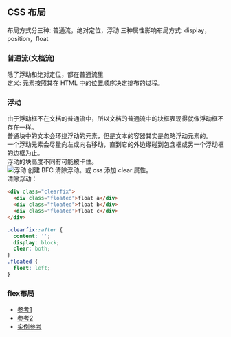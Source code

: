 ## CSS 布局
布局方式分三种: 普通流，绝对定位，浮动
三种属性影响布局方式: display，position，float
### 普通流(文档流)
除了浮动和绝对定位，都在普通流里  
定义: 元素按照其在 HTML 中的位置顺序决定排布的过程。 
### 浮动
由于浮动框不在文档的普通流中，所以文档的普通流中的块框表现得就像浮动框不存在一样。  
普通块中的文本会环绕浮动的元素，但是文本的容器其实是忽略浮动元素的。  
一个浮动元素会尽量向左或向右移动，直到它的外边缘碰到包含框或另一个浮动框的边框为止。  
浮动的块高度不同有可能被卡住。  
![浮动](http://www.w3school.com.cn/i/ct_css_positioning_floating_left_example_2.gif)
创建 BFC 清除浮动。或 css 添加 clear 属性。  
清除浮动：
```html
<div class="clearfix">
  <div class="floated">float a</div>
  <div class="floated">float b</div>
  <div class="floated">float c</div>
</div>
```
```css
.clearfix::after {
  content: '';
  display: block;
  clear: both;
}
.floated {
  float: left;
}
```
### flex布局
* [参考1](http://www.ruanyifeng.com/blog/2015/07/flex-grammar.html?utm_source=tuicool)
* [参考2](https://developer.mozilla.org/zh-CN/docs/Learn/CSS/CSS_layout/Flexbox)
* [实例参考](http://www.ruanyifeng.com/blog/2015/07/flex-examples.html?bsh_bid=683103006)